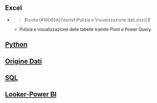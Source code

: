 
## Excel
   - > $\color{#18D85A}{\textsf{Pulizia e Visualizzazione dati.xlsx}}$ 
      - Pulizia e visualizzazione delle tabelle tramite Pivot e Power Query.
## [Python](https://github.com/Frama91/Portfolio/tree/main/Epicode/Python 'Vai alla cartella')
   
## [Origine Dati](https://github.com/Frama91/Portfolio/tree/main/Epicode/Origine%20Dati 'Vai alla cartella')


## [SQL](https://github.com/Frama91/Portfolio/tree/main/Epicode/SQL "Vai alla cartella")


## [Looker-Power BI](https://github.com/Frama91/Portfolio/tree/main/Epicode/Looker-Power%20BI "Vai alla cartella")

